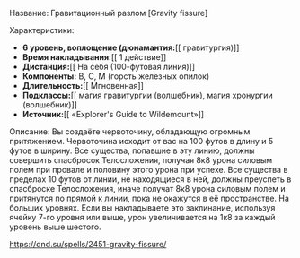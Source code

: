 Название: Гравитационный разлом \[Gravity fissure] 

Характеристики:
- **6 уровень, воплощение (дюнамантия:**[[ гравитургия)]]
- **Время накладывания:**[[ 1 действие]]
- **Дистанция:**[[ На себя (100-футовая линия)]]
- **Компоненты:** В, С, М (горсть железных опилок)
- **Длительность:**[[ Мгновенная]]
- **Подклассы:**[[ магия гравитургии (волшебник), магия хронургии (волшебник)]]
- **Источник:**[[ «Explorer's Guide to Wildemount»]]

Описание:
Вы создаёте червоточину, обладающую огромным притяжением. Червоточина исходит от вас на 100 футов в длину и 5 футов в ширину. Все существа, попавшие в эту линию, должны совершить спасбросок Телосложения, получая 8к8 урона силовым полем при провале и половину этого урона при успехе. Все существа в пределах 10 футов от линии, не находящиеся в ней, должны преуспеть в спасброске Телосложения, иначе получат 8к8 урона силовым полем и притянутся по прямой к линии, пока не окажутся в её пространстве.
На больших уровнях. Если вы накладываете это заклинание, используя ячейку 7-го уровня или выше, урон увеличивается на 1к8 за каждый уровень выше шестого.

https://dnd.su/spells/2451-gravity-fissure/